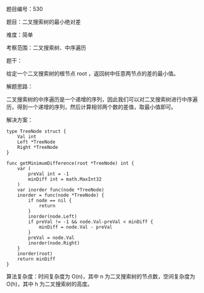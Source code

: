 题目编号：530

题目：二叉搜索树的最小绝对差

难度：简单

考察范围：二叉搜索树、中序遍历

题干：

给定一个二叉搜索树的根节点 root ，返回树中任意两节点的差的最小值。

解题思路：

二叉搜索树的中序遍历是一个递增的序列，因此我们可以对二叉搜索树进行中序遍历，得到一个递增的序列，然后计算相邻两个数的差值，取最小值即可。

解决方案：

```
type TreeNode struct {
    Val int
    Left *TreeNode
    Right *TreeNode
}

func getMinimumDifference(root *TreeNode) int {
    var (
        preVal int = -1
        minDiff int = math.MaxInt32
    )
    var inorder func(node *TreeNode)
    inorder = func(node *TreeNode) {
        if node == nil {
            return
        }
        inorder(node.Left)
        if preVal != -1 && node.Val-preVal < minDiff {
            minDiff = node.Val - preVal
        }
        preVal = node.Val
        inorder(node.Right)
    }
    inorder(root)
    return minDiff
}
```

算法复杂度：时间复杂度为 O(n)，其中 n 为二叉搜索树的节点数，空间复杂度为 O(h)，其中 h 为二叉搜索树的高度。